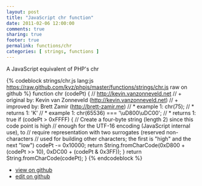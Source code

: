 ```yaml
---
layout: post
title: "JavaScript chr function"
date: 2011-02-06 12:00:00
comments: true
sharing: true
footer: true
permalink: functions/chr
categories: [ strings, functions ]
---
```

A JavaScript equivalent of PHP's chr
<!-- more -->
{% codeblock strings/chr.js lang:js https://raw.github.com/kvz/phpjs/master/functions/strings/chr.js raw on github %}
function chr (codePt) {
    // http://kevin.vanzonneveld.net
    // +   original by: Kevin van Zonneveld (http://kevin.vanzonneveld.net)
    // +   improved by: Brett Zamir (http://brett-zamir.me)
    // *     example 1: chr(75);
    // *     returns 1: 'K'
    // *     example 1: chr(65536) === '\uD800\uDC00';
    // *     returns 1: true
    if (codePt > 0xFFFF) { // Create a four-byte string (length 2) since this code point is high
        //   enough for the UTF-16 encoding (JavaScript internal use), to
        //   require representation with two surrogates (reserved non-characters
        //   used for building other characters; the first is "high" and the next "low")
        codePt -= 0x10000;
        return String.fromCharCode(0xD800 + (codePt >> 10), 0xDC00 + (codePt & 0x3FF));
    }
    return String.fromCharCode(codePt);
}
{% endcodeblock %}
<ul>
 <li><a href="https://github.com/kvz/phpjs/blob/master/functions/strings/chr.js">view on github</a></li>
 <li><a href="https://github.com/kvz/phpjs/edit/master/functions/strings/chr.js">edit on github</a></li>
</ul>
